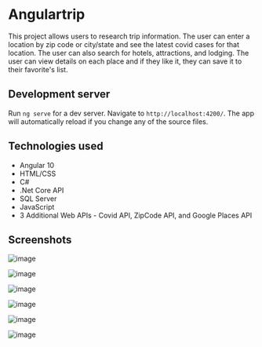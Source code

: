 # Angulartrip

This project allows users to research trip information.  The user can enter a location by zip code or city/state and see the latest covid cases for that location. The user can also search for hotels, attractions, and lodging.  The user can view details on each place and if they like it, they can save it to their favorite's list.

## Development server

Run `ng serve` for a dev server. Navigate to `http://localhost:4200/`. The app will automatically reload if you change any of the source files.

## Technologies used
* Angular 10  
* HTML/CSS  
* C#  
* .Net Core API  
* SQL Server  
* JavaScript  
* 3 Additional Web APIs - Covid API, ZipCode API, and Google Places API  

## Screenshots
![image](https://user-images.githubusercontent.com/60634063/93927776-5f9d2300-fce7-11ea-901d-392a12358fc5.png)

![image](https://user-images.githubusercontent.com/60634063/93928362-3204a980-fce8-11ea-9a14-99eca550e346.png)

![image](https://user-images.githubusercontent.com/60634063/93928446-56608600-fce8-11ea-9914-bf63eb37a817.png)

![image](https://user-images.githubusercontent.com/60634063/93932411-25834f80-fcee-11ea-95f6-c7f6087234f1.png)

![image](https://user-images.githubusercontent.com/60634063/93928979-24035880-fce9-11ea-8408-4677063a2389.png)

![image](https://user-images.githubusercontent.com/60634063/93928681-b2c3a580-fce8-11ea-9335-0c27aafe63f9.png)




